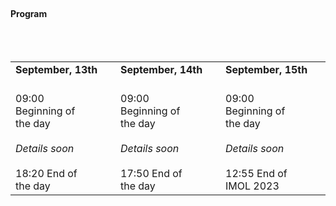 ---
---

<br>

#### Program

<br>
<br>


<table class="row" >
  <tr>
    <td class="column" style="font-weight:bold">
        September, 13th
    </td>
    <td class="column" style="font-weight:bold">
        September, 14th
    </td>
    <td class="column" style="font-weight:bold">
        September, 15th
    </td>
  </tr>
  <tr>
    <td class="column" style="vertical-align:top;padding-right: 40px">
        <br>
        09:00	Beginning of the day<br>
        <br>
        <i>Details soon</i><br>
        <br>
        18:20	End of the day<br>
    </td>
    <td class="column" style="vertical-align:top;padding-right: 40px">
        <br>
        09:00	Beginning of the day<br>
        <br>
        <i>Details soon</i><br>
        <br>
        17:50	End of the day<br>
    </td>
    <td class="column" style="vertical-align:top;padding-right: 40px">
        <br>
        09:00	Beginning of the day<br>
        <br>
        <i>Details soon</i><br>
        <br>
        12:55	End of IMOL 2023<br>
    </td>
  </tr>
</table>



<br>
<br>


